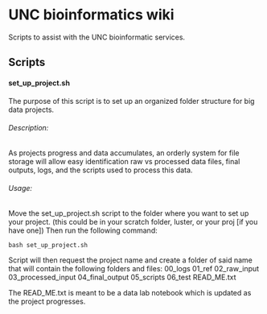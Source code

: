 # UNC bioinformatics wiki
Scripts to assist with the UNC bioinformatic services.

## **Scripts**

#### set_up_project.sh
The purpose of this script is to set up an organized folder structure for big data projects.
###### Description:
As projects progress and data accumulates, an orderly system for file storage will allow easy identification raw vs processed data files, final outputs, logs, and the scripts used to process this data.

###### Usage:
Move the set_up_project.sh script to the folder where you want to set up your project.  (this could be in your scratch folder, luster, or your proj [if you have one]) Then run the following command: 
```
bash set_up_project.sh
```

Script will then request the project name and create a folder of said name that will contain the following folders and files:
            00_logs
            01_ref
            02_raw_input
            03_processed_input
            04_final_output
            05_scripts
            06_test
            READ_ME.txt

The READ_ME.txt is meant to be a data lab notebook which is updated as the project progresses.
